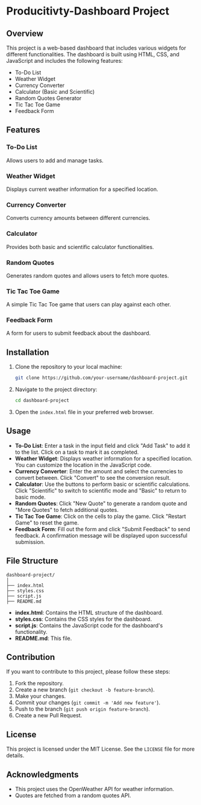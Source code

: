 # Producitivty-Dashboard Project

## Overview

This project is a web-based dashboard that includes various widgets for different functionalities. The dashboard is built using HTML, CSS, and JavaScript and includes the following features:
- To-Do List
- Weather Widget
- Currency Converter
- Calculator (Basic and Scientific)
- Random Quotes Generator
- Tic Tac Toe Game
- Feedback Form

## Features

### To-Do List
Allows users to add and manage tasks.

### Weather Widget
Displays current weather information for a specified location.

### Currency Converter
Converts currency amounts between different currencies.

### Calculator
Provides both basic and scientific calculator functionalities.

### Random Quotes
Generates random quotes and allows users to fetch more quotes.

### Tic Tac Toe Game
A simple Tic Tac Toe game that users can play against each other.

### Feedback Form
A form for users to submit feedback about the dashboard.

## Installation

1. Clone the repository to your local machine:
    ```bash
    git clone https://github.com/your-username/dashboard-project.git
    ```

2. Navigate to the project directory:
    ```bash
    cd dashboard-project
    ```

3. Open the `index.html` file in your preferred web browser.

## Usage

- **To-Do List**: Enter a task in the input field and click "Add Task" to add it to the list. Click on a task to mark it as completed.
- **Weather Widget**: Displays weather information for a specified location. You can customize the location in the JavaScript code.
- **Currency Converter**: Enter the amount and select the currencies to convert between. Click "Convert" to see the conversion result.
- **Calculator**: Use the buttons to perform basic or scientific calculations. Click "Scientific" to switch to scientific mode and "Basic" to return to basic mode.
- **Random Quotes**: Click "New Quote" to generate a random quote and "More Quotes" to fetch additional quotes.
- **Tic Tac Toe Game**: Click on the cells to play the game. Click "Restart Game" to reset the game.
- **Feedback Form**: Fill out the form and click "Submit Feedback" to send feedback. A confirmation message will be displayed upon successful submission.

## File Structure

```
dashboard-project/
│
├── index.html
├── styles.css
├── script.js
├── README.md
```

- **index.html**: Contains the HTML structure of the dashboard.
- **styles.css**: Contains the CSS styles for the dashboard.
- **script.js**: Contains the JavaScript code for the dashboard's functionality.
- **README.md**: This file.

## Contribution

If you want to contribute to this project, please follow these steps:

1. Fork the repository.
2. Create a new branch (`git checkout -b feature-branch`).
3. Make your changes.
4. Commit your changes (`git commit -m 'Add new feature'`).
5. Push to the branch (`git push origin feature-branch`).
6. Create a new Pull Request.

## License

This project is licensed under the MIT License. See the `LICENSE` file for more details.

## Acknowledgments

- This project uses the OpenWeather API for weather information.
- Quotes are fetched from a random quotes API.
